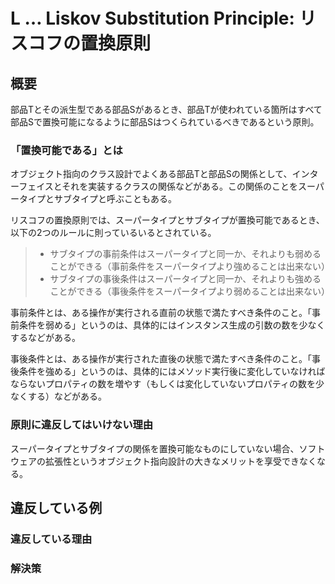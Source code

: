 # L … Liskov Substitution Principle: リスコフの置換原則

## 概要

部品Tとその派生型である部品Sがあるとき、部品Tが使われている箇所はすべて部品Sで置換可能になるように部品Sはつくられているべきであるという原則。

### 「置換可能である」とは

オブジェクト指向のクラス設計でよくある部品Tと部品Sの関係として、インターフェイスとそれを実装するクラスの関係などがある。この関係のことをスーパータイプとサブタイプと呼ぶこともある。

リスコフの置換原則では、スーパータイプとサブタイプが置換可能であるとき、以下の2つのルールに則っているいるとされている。

> - サブタイプの事前条件はスーパータイプと同一か、それよりも弱めることができる（事前条件をスーパータイプより強めることは出来ない）
> - サブタイプの事後条件はスーパータイプと同一か、それよりも強めることができる（事後条件をスーパータイプより弱めることは出来ない）

事前条件とは、ある操作が実行される直前の状態で満たすべき条件のこと。「事前条件を弱める」というのは、具体的にはインスタンス生成の引数の数を少なくするなどがある。

事後条件とは、ある操作が実行された直後の状態で満たすべき条件のこと。「事後条件を強める」というのは、具体的にはメソッド実行後に変化していなければならないプロパティの数を増やす（もしくは変化していないプロパティの数を少なくする）などがある。

### 原則に違反してはいけない理由

スーパータイプとサブタイプの関係を置換可能なものにしていない場合、ソフトウェアの拡張性というオブジェクト指向設計の大きなメリットを享受できなくなる。

## 違反している例

### 違反している理由

### 解決策
